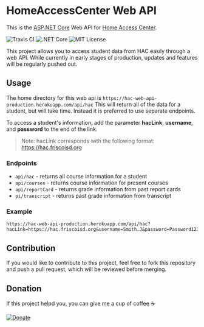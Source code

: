# HomeAccessCenter Web API
This is the [ASP.NET Core](https://docs.microsoft.com/en-us/aspnet/core/) Web API for [Home Access Center](https://www.powerschool.com/solutions/student-information-system/eschoolplus-sis/).

![Travis CI](https://travis-ci.com/Phytal/HomeAccessCenter-Web-API.svg?branch=master)
![.NET Core](https://github.com/Phytal/HomeAccessCenter-Web-API/workflows/.NET%20Core/badge.svg)
![MIT License](https://img.shields.io/github/license/Phytal/HomeAccessCenter-Web-API)

This project allows you to access student data from HAC easily through a web API. While currently in early stages of production, updates and features will be regularly pushed out.

## Usage 

The home directory for this web api is `https://hac-web-api-production.herokuapp.com/api/hac`
This will return all of the data for a student, but will take time. Instead it is preferred to use separate endpoints.

To access a student's information, add the parameter **hacLink**, **username**, and **password** to the end of the link.

> Note: hacLink corresponds with the following format: https://hac.friscoisd.org

### Endpoints

- `api/hac` - returns all course information for a student
- `api/courses` - returns course information for present courses
- `api/reportCard` - returns grade information from past report cards
- `pi/transcript` - returns past grade information from transcript

### Example

```
https://hac-web-api-production.herokuapp.com/api/hac?hacLink=https://hac.friscoisd.org&username=Smith.J&password=Password123
```

## Contribution
If you would like to contribute to this project, feel free to fork this repository and push a pull request, which will be reviewed before merging.
## Donation

If this project helpd you, you can give me a cup of coffee ☕

[![Donate](https://img.shields.io/badge/Donate-PayPal-green.svg)](https://www.paypal.me/phytal/5)